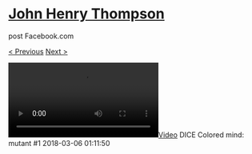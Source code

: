# [John Henry Thompson](../README.md)
post Facebook.com

[< Previous](2018-03-06-3.md) [Next >](2018-03-04-1.md)

[![](../media/2018-03-06/DICE-Colored-mind-mutant-1.mp4)](../README.md)
DICE Colored mind: mutant #1
2018-03-06 01:11:50